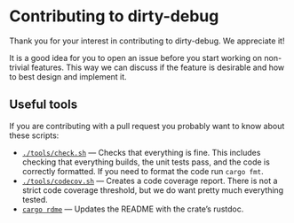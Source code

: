 # Contributing to dirty-debug

Thank you for your interest in contributing to dirty-debug. We appreciate it!

It is a good idea for you to open an issue before you start working on non-trivial features. This way we can discuss if
the feature is desirable and how to best design and implement it.

## Useful tools

If you are contributing with a pull request you probably want to know about these scripts:

* [`./tools/check.sh`](tools/check.sh) — Checks that everything is fine. This includes checking that everything
  builds, the unit tests pass, and the code is correctly formatted. If you need to format the code run
  `cargo fmt`.
* [`./tools/codecov.sh`](tools/codecov.sh) — Creates a code coverage report. There is not a strict code coverage
  threshold, but we do want pretty much everything tested.
* [`cargo rdme`](https://crates.io/crates/cargo-rdme) — Updates the README with the crate’s rustdoc.

